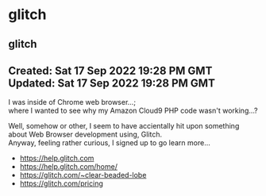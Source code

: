# glitch
glitch
-----
Created: Sat 17 Sep 2022 19:28 PM GMT  
Updated: Sat 17 Sep 2022 19:28 PM GMT  
-----
I was inside of Chrome web browser...;  
where I wanted to see why my Amazon Cloud9 PHP code wasn't working...?  

Well, somehow or other, I seem to have accientally hit upon something about Web Browser development using, Glitch.  
Anyway, feeling rather curious, I signed up to go learn more...  

- https://help.glitch.com  
- https://help.glitch.com/home/  
- https://glitch.com/~clear-beaded-lobe  
- https://glitch.com/pricing  

